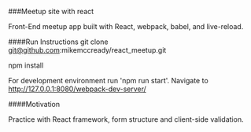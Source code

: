 ###Meetup site with react

Front-End meetup app built with React, webpack, babel, and live-reload.

####Run Instructions
git clone git@github.com:mikemccready/react_meetup.git

npm install

For development environment run 'npm run start'. Navigate to http://127.0.0.1:8080/webpack-dev-server/

####Motivation

Practice with React framework, form structure and client-side validation.
